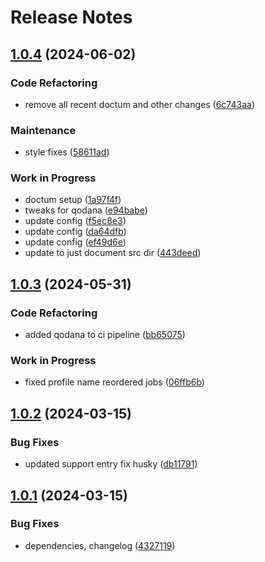 # Release Notes

## [1.0.4](https://gitlab.com/zenphp/modulr/compare/v1.0.3...v1.0.4) (2024-06-02)


### Code Refactoring

* remove all recent doctum and other changes ([6c743aa](https://gitlab.com/zenphp/modulr/commit/6c743aae55b10ae97c30298c3096908e34c03c5f))


### Maintenance

* style fixes ([58611ad](https://gitlab.com/zenphp/modulr/commit/58611adab96986569a1fb0eb4d55537b1129ab7b))


### Work in Progress

* doctum setup ([1a97f4f](https://gitlab.com/zenphp/modulr/commit/1a97f4fc18774ec2000040b9078a11053f0e4d1f))
* tweaks for qodana ([e94babe](https://gitlab.com/zenphp/modulr/commit/e94babe6397037b725e86a3c0093f040a0a904d4))
* update config ([f5ec8e3](https://gitlab.com/zenphp/modulr/commit/f5ec8e34a92df1165ea6beb11d646ba1c4d55eb7))
* update config ([da64dfb](https://gitlab.com/zenphp/modulr/commit/da64dfb8f38d2f0a484d187f44d1134104c707da))
* update config ([ef49d6e](https://gitlab.com/zenphp/modulr/commit/ef49d6ec2e36d8277efe5e5840f23065629bee8b))
* update to just document src dir ([443deed](https://gitlab.com/zenphp/modulr/commit/443deed471da6cfdd72c5246f576d433feed7a23))

## [1.0.3](https://gitlab.com/zenphp/modulr/compare/v1.0.2...v1.0.3) (2024-05-31)


### Code Refactoring

* added qodana to ci pipeline ([bb65075](https://gitlab.com/zenphp/modulr/commit/bb650755c8b67406fbd9a8d63958f3f04fba5685))


### Work in Progress

* fixed profile name reordered jobs ([06ffb6b](https://gitlab.com/zenphp/modulr/commit/06ffb6b3c3a3cdfac536036e891711572a60071f))

## [1.0.2](https://gitlab.com/zenphp/modulr/compare/v1.0.1...v1.0.2) (2024-03-15)


### Bug Fixes

* updated support entry fix husky ([db11791](https://gitlab.com/zenphp/modulr/commit/db1179199e9070467b8d2e54c4a5bf2905039b9a))

## [1.0.1](https://gitlab.com/zenphp/modulr/compare/v1.0.0...v1.0.1) (2024-03-15)


### Bug Fixes

* dependencies, changelog ([4327119](https://gitlab.com/zenphp/modulr/commit/43271194f466d32fc52903916ba772e8939555c1))
